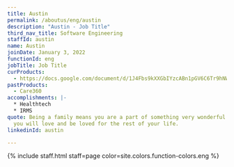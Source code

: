 ```yaml
---
title: Austin
permalink: /aboutus/eng/austin
description: "Austin - Job Title"
third_nav_title: Software Engineering
staffId: austin
name: Austin
joinDate: January 3, 2022
functionId: eng
jobTitle: Job Title
curProducts:
  - https://docs.google.com/document/d/1J4Fbs9kXXGbIYzcABn1pGV6C6Tr9hNW9jQXVz-NgkGw/edit#heading=h.hld65166mry
pastProducts:
  - Care360
accomplishments: |-
  * Healthtech
  * IRMS
quote: Being a family means you are a part of something very wonderful. It means
  you will love and be loved for the rest of your life.
linkedinId: austin

---
```


{% include staff.html staff=page color=site.colors.function-colors.eng %}
